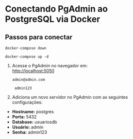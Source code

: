 # Conectando PgAdmin ao PostgreSQL via Docker

## Passos para conectar

``docker-compose down``

``docker-compose up -d``

1. Acesse o PgAdmin no navegador em:  
   [http://localhost:5050](http://localhost:5050)

      ``admin@admin.com``
      
      `` admin123``

2. Adiciona um novo servidor no PgAdmin com as seguintes configurações:

- **Hostname:** postgres  
- **Porta:** 5432  
- **Database:** usuariosdb  
- **Usuário:** admin  
- **Senha:** admin123  


